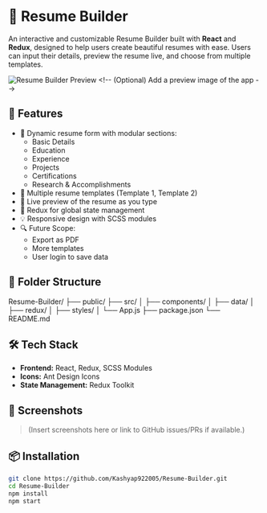 # 💼 Resume Builder

An interactive and customizable Resume Builder built with **React** and **Redux**, designed to help users create beautiful resumes with ease. Users can input their details, preview the resume live, and choose from multiple templates.

![Resume Builder Preview](([https://resume-builder-o7po6zt4w-kashyap922005s-projects.vercel.app](https://resume-builder-ten-rouge.vercel.app/))) <!-- (Optional) Add a preview image of the app -->

## 🚀 Features

- 📝 Dynamic resume form with modular sections:
  - Basic Details
  - Education
  - Experience
  - Projects
  - Certifications
  - Research & Accomplishments
- 🎨 Multiple resume templates (Template 1, Template 2)
- 🔄 Live preview of the resume as you type
- 💾 Redux for global state management
- 💡 Responsive design with SCSS modules
- 🔍 Future Scope:
  - Export as PDF
  - More templates
  - User login to save data

## 📂 Folder Structure

Resume-Builder/
├── public/
├── src/
│ ├── components/
│ ├── data/
│ ├── redux/
│ ├── styles/
│ └── App.js
├── package.json
└── README.md


## 🛠️ Tech Stack

- **Frontend:** React, Redux, SCSS Modules
- **Icons:** Ant Design Icons
- **State Management:** Redux Toolkit

## 📸 Screenshots

> (Insert screenshots here or link to GitHub issues/PRs if available.)

## 📦 Installation

```bash
git clone https://github.com/Kashyap922005/Resume-Builder.git
cd Resume-Builder
npm install
npm start
